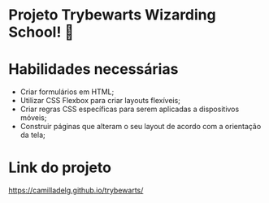 # Projeto Trybewarts Wizarding School! :mage:

# Habilidades necessárias

* Criar formulários em HTML;
* Utilizar CSS Flexbox para criar layouts flexíveis;
* Criar regras CSS específicas para serem aplicadas a dispositivos móveis;
* Construir páginas que alteram o seu layout de acordo com a orientação da tela;

# Link do projeto

https://camilladelg.github.io/trybewarts/